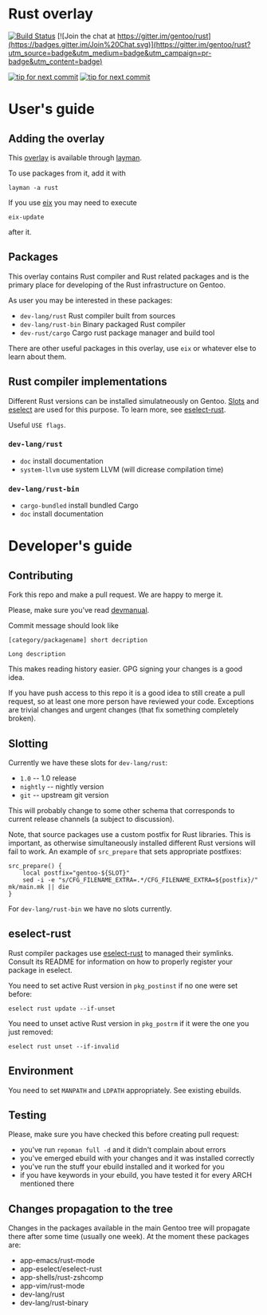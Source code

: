 Rust overlay
============

[![Build Status](https://travis-ci.org/Heather/gentoo-rust.png?branch=master)](https://travis-ci.org/Heather/gentoo-rust) [![Join the chat at https://gitter.im/gentoo/rust](https://badges.gitter.im/Join%20Chat.svg)](https://gitter.im/gentoo/rust?utm_source=badge&utm_medium=badge&utm_campaign=pr-badge&utm_content=badge)

[![tip for next commit](https://tip4commit.com/projects/43125.svg)](https://tip4commit.com/github/Heather/gentoo-rust)
[![tip for next commit](http://prime4commit.com/projects/291.svg)](http://prime4commit.com/projects/291)

# User's guide

## Adding the overlay

This [overlay](https://wiki.gentoo.org/wiki/Overlay) is available through [layman](https://wiki.gentoo.org/wiki/Layman).

To use packages from it, add it with

```
layman -a rust
```

If you use [eix](https://wiki.gentoo.org/wiki/Eix) you may need to execute

```
eix-update
```

after it.

## Packages

This overlay contains Rust compiler and Rust related packages and is the primary place for developing of the Rust infrastructure on Gentoo.

As user you may be interested in these packages:

* `dev-lang/rust` Rust compiler built from sources
* `dev-lang/rust-bin` Binary packaged Rust compiler
* `dev-rust/cargo` Cargo rust package manager and build tool

There are other useful packages in this overlay, use `eix` or whatever else to learn about them.

## Rust compiler implementations

Different Rust versions can be installed simulatneously on Gentoo.
[Slots](https://devmanual.gentoo.org/general-concepts/slotting/) and
[eselect](https://wiki.gentoo.org/wiki/Project:Eselect) are used for this purpose.
To learn more, see [eselect-rust](https://github.com/jauhien/eselect-rust).

Useful `USE flags`.

### `dev-lang/rust`

* `doc` install documentation
* `system-llvm` use system LLVM (will dicrease compilation time)

### `dev-lang/rust-bin`

* `cargo-bundled` install bundled Cargo
* `doc` install documentation

# Developer's guide

## Contributing

Fork this repo and make a pull request. We are happy to merge it.

Please, make sure you've read [devmanual](https://devmanual.gentoo.org/).

Commit message should look like

```
[category/packagename] short decription

Long description
```

This makes reading history easier. GPG signing your changes is a good idea.

If you have push access to this repo it is a good idea to still create a pull request,
so at least one more person have reviewed your code.
Exceptions are trivial changes and urgent changes (that fix something completely broken).

## Slotting

Currently we have these slots for `dev-lang/rust`:

* `1.0` -- 1.0 release
* `nightly` -- nightly version
* `git` -- upstream git version

This will probably change to some other schema that corresponds to current release channels (a subject to discussion).

Note, that source packages use a custom postfix for Rust libraries.
This is important, as otherwise simultaneously installed different Rust versions will fail to work.
An example of `src_prepare` that sets appropriate postfixes:

```
src_prepare() {
	local postfix="gentoo-${SLOT}"
	sed -i -e "s/CFG_FILENAME_EXTRA=.*/CFG_FILENAME_EXTRA=${postfix}/" mk/main.mk || die
}
```

For `dev-lang/rust-bin` we have no slots currently.

## eselect-rust

Rust compiler packages use [eselect-rust](https://github.com/jauhien/eselect-rust) to managed their symlinks.
Consult its README for information on how to properly register your package in eselect.

You need to set active Rust version in `pkg_postinst` if no one were set before:

```
eselect rust update --if-unset
```

You need to unset active Rust version in `pkg_postrm` if it were the one you just removed:

```
eselect rust unset --if-invalid
```

## Environment

You need to set `MANPATH` and `LDPATH` appropriately. See existing ebuilds.

## Testing

Please, make sure you have checked this before creating pull request:

* you've run `repoman full -d` and it didn't complain about errors
* you've emerged ebuild with your changes and it was installed correctly
* you've run the stuff your ebuild installed and it worked for you
* if you have keywords in your ebuild, you have tested it for every ARCH mentioned there

## Changes propagation to the tree

Changes in the packages available in the main Gentoo tree will propagate there after some time (usually one week).
At the moment these packages are:

* app-emacs/rust-mode
* app-eselect/eselect-rust
* app-shells/rust-zshcomp
* app-vim/rust-mode
* dev-lang/rust
* dev-lang/rust-binary
